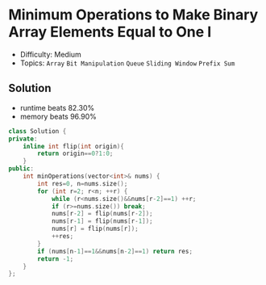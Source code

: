 # Minimum Operations to Make Binary Array Elements Equal to One I
- Difficulty: Medium
- Topics: `Array` `Bit Manipulation` `Queue` `Sliding Window` `Prefix Sum`

<!-- ## Data Structure
``` cpp
``` -->

## Solution
- runtime beats 82.30%
- memory beats 96.90%
``` cpp
class Solution {
private:
    inline int flip(int origin){
        return origin==0?1:0;
    }
public:
    int minOperations(vector<int>& nums) {
        int res=0, n=nums.size();
        for (int r=2; r<n; ++r) {
            while (r<nums.size()&&nums[r-2]==1) ++r;
            if (r>=nums.size()) break;
            nums[r-2] = flip(nums[r-2]);
            nums[r-1] = flip(nums[r-1]);
            nums[r] = flip(nums[r]);
            ++res;
        }
        if (nums[n-1]==1&&nums[n-2]==1) return res;
        return -1;
    }
};
```
<!-- - runtime beats 
- memory beats 
```rust
``` -->

<!-- ## Improving
### source code
- runtime beats 
- memory beats 
``` cpp
``` -->
<!-- - runtime beats 
- memory beats 
```rust
``` -->